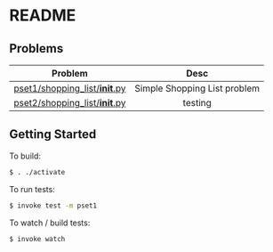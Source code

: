 # README

## Problems

| Problem        | Desc           |
| -------------  |:-------------: |
| [pset1/shopping_list/__init__.py](pset1/shopping_list/__init__.py) | Simple Shopping List problem  |
| [pset2/shopping_list/__init__.py](pset2/shopping_list/__init__.py) | testing |

## Getting Started

To build:

```bash
$ . ./activate
```

To run tests:

```bash
$ invoke test -m pset1
```

To watch / build tests:

```bash
$ invoke watch
```